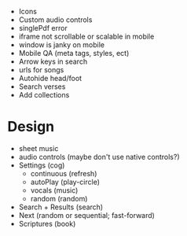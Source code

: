 + Icons
+ Custom audio controls
+ singlePdf error
+ iframe not scrollable or scalable in mobile
+ window is janky on mobile
+ Mobile QA (meta tags, styles, ect)
+ Arrow keys in search
+ urls for songs
+ Autohide head/foot
+ Search verses
+ Add collections


# Design

+ sheet music
+ audio controls (maybe don't use native controls?)
+ Settings (cog)
  + continuous (refresh)
  + autoPlay (play-circle)
  + vocals (music)
  + random (random)
+ Search + Results (search)
+ Next (random or sequential; fast-forward)
+ Scriptures (book)

